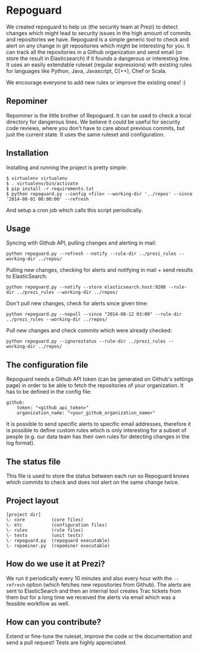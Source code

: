 # Repoguard

We created repoguard to help us (the security team at Prezi) to detect changes which might lead to security issues in the high amount of commits and repositories we have.
Repoguard is a simple generic tool to check and alert on any change in git repositories which might be interesting for you.
It can track all the repositories in a Github organization and send email (or store the result in Elasticsearch)
if it founds a dangerous or interesting line. It uses an easily extendable ruleset (regular expressions) with
existing rules for languages like Python, Java, Javascript, C(++), Chef or Scala.

We encourage everyone to add new rules or improve the existing ones! :)

## Repominer

Repominer is the little brother of Repoguard. It can be used to check a local directory for dangerous lines. We believe it could be useful for security code reviews, where you don't have to care about previous commits, but just the current state.
It uses the same ruleset and configuration.

## Installation

Installing and running the project is pretty simple:

```
$ virtualenv virtualenv
$ . virtualenv/bin/activate
$ pip install -r requirements.txt
$ python repoguard.py --config <file> --working-dir '../repos' --since '2014-08-01 00:00:00' --refresh
```

And setup a cron job which calls this script periodically.

## Usage

Syncing with Github API, pulling changes and alerting in mail:
```
python repoguard.py --refresh --notify --rule-dir ../prezi_rules --working-dir ../repos/
```

Pulling new changes, checking for alerts and notifying in mail + send results to ElasticSearch:
```
python repoguard.py --notify --store elasticsearch.host:9200 --rule-dir ../prezi_rules --working-dir ../repos/
```

Don't pull new changes, check for alerts since given time:
```
python repoguard.py --nopull --since "2014-08-12 03:00" --rule-dir ../prezi_rules --working-dir ../repos/
```

Pull new changes and check commits which were already checked:
```
python repoguard.py --ignorestatus --rule-dir ../prezi_rules --working-dir ../repos/
```

## The configuration file

Repoguard needs a Github API token (can be generated on Github's settings page) in order to be able to fetch
the repositories of your organization. It has to be defined in the config file:
```
github:
    token: "<github_api_token>"
    organization_name: "<your_github_organization_name>"
```

It is possible to send specific alerts to specific email addresses, therefore it is possible to define
custom rules which is only interesting for a subset of people (e.g. our data team has their own rules
for detecting changes in the log format).

## The status file

This file is used to store the status between each run so Repoguard knows which commits to check and does not alert
on the same change twice.

## Project layout

```
[project dir]
\- core          (core files)
\- etc           (configuration files)
\- rules         (rule files)
\- tests         (unit tests)
\- repoguard.py  (repoguard executable)
\- repominer.py  (repominer executable)
```

## How do we use it at Prezi?

We run it periodically every 10 minutes and also every hour with the ```--refresh``` option (which fetches new repositories
from Github). The alerts are sent to ElasticSearch and then an internal tool creates Trac tickets from them but
for a long time we received the alerts via email which was a feasible workflow as well.

## How can you contribute?

Extend or fine-tune the ruleset, improve the code or the documentation and send a pull request!
Tests are highly appreciated.

